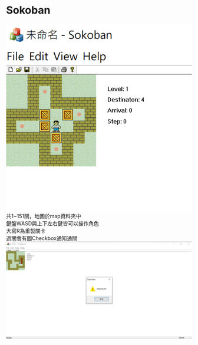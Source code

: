 # Sokoban
![](https://github.com/kiwikiwi710/Sokoban/blob/main/image/SOK1.png)
共1~151關，地圖於map資料夾中\
鍵盤WASD與上下左右鍵皆可以操作角色\
大寫R為重製關卡\
過關會有圖Checkbox通知通關
![](https://github.com/kiwikiwi710/Sokoban/blob/main/image/SOK2.png)
